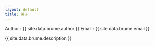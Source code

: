 ```yaml
---
layout: default
title: 关于
---
```


<section class="self-intro  fadeInDown animated">
<p>
Author : {{ site.data.brume.author }}  
Email : {{ site.data.brume.email }}  
</p>
<label>{{ site.data.brume.description }}</label>
</section>